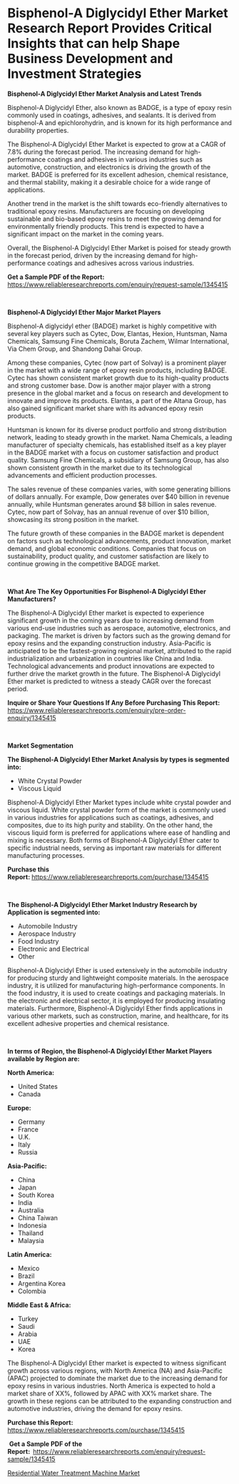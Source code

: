 <p><h1>Bisphenol-A Diglycidyl Ether Market Research Report Provides Critical Insights that can help Shape Business Development and Investment Strategies</h1></p><p><strong>Bisphenol-A Diglycidyl Ether Market Analysis and Latest Trends</strong></p>
<p><p>Bisphenol-A Diglycidyl Ether, also known as BADGE, is a type of epoxy resin commonly used in coatings, adhesives, and sealants. It is derived from bisphenol-A and epichlorohydrin, and is known for its high performance and durability properties.</p><p>The Bisphenol-A Diglycidyl Ether Market is expected to grow at a CAGR of 7.8% during the forecast period. The increasing demand for high-performance coatings and adhesives in various industries such as automotive, construction, and electronics is driving the growth of the market. BADGE is preferred for its excellent adhesion, chemical resistance, and thermal stability, making it a desirable choice for a wide range of applications.</p><p>Another trend in the market is the shift towards eco-friendly alternatives to traditional epoxy resins. Manufacturers are focusing on developing sustainable and bio-based epoxy resins to meet the growing demand for environmentally friendly products. This trend is expected to have a significant impact on the market in the coming years.</p><p>Overall, the Bisphenol-A Diglycidyl Ether Market is poised for steady growth in the forecast period, driven by the increasing demand for high-performance coatings and adhesives across various industries.</p></p>
<p><strong>Get a Sample PDF of the Report:&nbsp;</strong> <a href="https://www.reliableresearchreports.com/enquiry/request-sample/1345415">https://www.reliableresearchreports.com/enquiry/request-sample/1345415</a></p>
<p>&nbsp;</p>
<p><strong>Bisphenol-A Diglycidyl Ether Major Market Players</strong></p>
<p><p>Bisphenol-A diglycidyl ether (BADGE) market is highly competitive with several key players such as Cytec, Dow, Elantas, Hexion, Huntsman, Nama Chemicals, Samsung Fine Chemicals, Boruta Zachem, Wilmar International, Via Chem Group, and Shandong Dahai Group.</p><p>Among these companies, Cytec (now part of Solvay) is a prominent player in the market with a wide range of epoxy resin products, including BADGE. Cytec has shown consistent market growth due to its high-quality products and strong customer base. Dow is another major player with a strong presence in the global market and a focus on research and development to innovate and improve its products. Elantas, a part of the Altana Group, has also gained significant market share with its advanced epoxy resin products.</p><p>Huntsman is known for its diverse product portfolio and strong distribution network, leading to steady growth in the market. Nama Chemicals, a leading manufacturer of specialty chemicals, has established itself as a key player in the BADGE market with a focus on customer satisfaction and product quality. Samsung Fine Chemicals, a subsidiary of Samsung Group, has also shown consistent growth in the market due to its technological advancements and efficient production processes.</p><p>The sales revenue of these companies varies, with some generating billions of dollars annually. For example, Dow generates over $40 billion in revenue annually, while Huntsman generates around $8 billion in sales revenue. Cytec, now part of Solvay, has an annual revenue of over $10 billion, showcasing its strong position in the market.</p><p>The future growth of these companies in the BADGE market is dependent on factors such as technological advancements, product innovation, market demand, and global economic conditions. Companies that focus on sustainability, product quality, and customer satisfaction are likely to continue growing in the competitive BADGE market.</p></p>
<p>&nbsp;</p>
<p><strong>What Are The Key Opportunities For Bisphenol-A Diglycidyl Ether Manufacturers?</strong></p>
<p><p>The Bisphenol-A Diglycidyl Ether market is expected to experience significant growth in the coming years due to increasing demand from various end-use industries such as aerospace, automotive, electronics, and packaging. The market is driven by factors such as the growing demand for epoxy resins and the expanding construction industry. Asia-Pacific is anticipated to be the fastest-growing regional market, attributed to the rapid industrialization and urbanization in countries like China and India. Technological advancements and product innovations are expected to further drive the market growth in the future. The Bisphenol-A Diglycidyl Ether market is predicted to witness a steady CAGR over the forecast period.</p></p>
<p><strong>Inquire or Share Your Questions If Any Before Purchasing This Report:</strong> <a href="https://www.reliableresearchreports.com/enquiry/pre-order-enquiry/1345415">https://www.reliableresearchreports.com/enquiry/pre-order-enquiry/1345415</a></p>
<p>&nbsp;</p>
<p><strong>Market Segmentation</strong></p>
<p><strong>The Bisphenol-A Diglycidyl Ether Market Analysis by types is segmented into:</strong></p>
<p><ul><li>White Crystal Powder</li><li>Viscous Liquid</li></ul></p>
<p><p>Bisphenol-A Diglycidyl Ether Market types include white crystal powder and viscous liquid. White crystal powder form of the market is commonly used in various industries for applications such as coatings, adhesives, and composites, due to its high purity and stability. On the other hand, the viscous liquid form is preferred for applications where ease of handling and mixing is necessary. Both forms of Bisphenol-A Diglycidyl Ether cater to specific industrial needs, serving as important raw materials for different manufacturing processes.</p></p>
<p><strong>Purchase this Report:&nbsp;</strong><a href="https://www.reliableresearchreports.com/purchase/1345415">https://www.reliableresearchreports.com/purchase/1345415</a></p>
<p>&nbsp;</p>
<p><strong>The Bisphenol-A Diglycidyl Ether Market Industry Research by Application is segmented into:</strong></p>
<p><ul><li>Automobile Industry</li><li>Aerospace Industry</li><li>Food Industry</li><li>Electronic and Electrical</li><li>Other</li></ul></p>
<p><p>Bisphenol-A Diglycidyl Ether is used extensively in the automobile industry for producing sturdy and lightweight composite materials. In the aerospace industry, it is utilized for manufacturing high-performance components. In the food industry, it is used to create coatings and packaging materials. In the electronic and electrical sector, it is employed for producing insulating materials. Furthermore, Bisphenol-A Diglycidyl Ether finds applications in various other markets, such as construction, marine, and healthcare, for its excellent adhesive properties and chemical resistance.</p></p>
<p>&nbsp;</p>
<p><strong>In terms of Region, the Bisphenol-A Diglycidyl Ether Market Players available by Region are:</strong></p>
<p>
    <p> <strong> North America: </strong>
        <ul>
            <li>United States</li>
            <li>Canada</li>
        </ul>
        </p> 
    <p> <strong> Europe: </strong>
        <ul>
            <li>Germany</li>
            <li>France</li>
            <li>U.K.</li>
            <li>Italy</li>
            <li>Russia</li>
        </ul>
        </p> 
    <p> <strong> Asia-Pacific: </strong>
        <ul>
            <li>China</li>
            <li>Japan</li>
            <li>South Korea</li>
            <li>India</li>
            <li>Australia</li>
            <li>China Taiwan</li>
            <li>Indonesia</li>
            <li>Thailand</li>
            <li>Malaysia</li>
        </ul>
        </p> 
    <p> <strong> Latin America: </strong>
        <ul>
            <li>Mexico</li>
            <li>Brazil</li>
            <li>Argentina Korea</li>
            <li>Colombia</li>
        </ul>
        </p> 
    <p> <strong> Middle East & Africa: </strong>
        <ul>
            <li>Turkey</li>
            <li>Saudi</li>
            <li>Arabia</li>
            <li>UAE</li>
            <li>Korea</li>
        </ul>
    </p>
    </p>
<p><p>The Bisphenol-A Diglycidyl Ether market is expected to witness significant growth across various regions, with North America (NA) and Asia-Pacific (APAC) projected to dominate the market due to the increasing demand for epoxy resins in various industries. North America is expected to hold a market share of XX%, followed by APAC with XX% market share. The growth in these regions can be attributed to the expanding construction and automotive industries, driving the demand for epoxy resins.</p></p>
<p><strong>Purchase this Report: </strong><a href="https://www.reliableresearchreports.com/purchase/1345415">https://www.reliableresearchreports.com/purchase/1345415</a></p>
<p>&nbsp;<strong>Get a Sample PDF of the Report:&nbsp;&nbsp;</strong><a href="https://www.reliableresearchreports.com/enquiry/request-sample/1345415">https://www.reliableresearchreports.com/enquiry/request-sample/1345415</a></p>
<p><strong></strong></p>
<p><p><a href="https://noble-drawer-34c.notion.site/Residential-Water-Treatment-Machine-Market-Provides-Detailed-Segmentation-of-this-Market-based-on-Ty-eb7c6063928d4ec88fc1ef51a594ae79">Residential Water Treatment Machine Market</a></p></p>